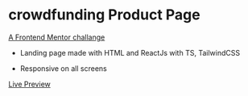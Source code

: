 # crowdfunding Product Page

[A Frontend Mentor challange](https://www.frontendmentor.io/challenges/crowdfunding-product-page-7uvcZe7ZR)

- Landing page made with HTML and ReactJs with TS, TailwindCSS

- Responsive on all screens

[Live Preview](http://crowdfunding-product-page.am0.tech/)
